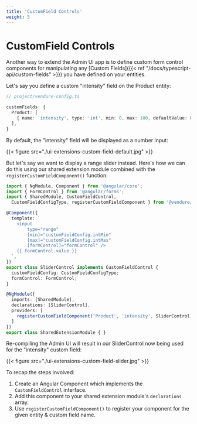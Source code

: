 ```yaml
---
title: 'CustomField Controls'
weight: 5
---
```


# CustomField Controls

Another way to extend the Admin UI app is to define custom form control components for manipulating any [Custom Fields]({{< ref "/docs/typescript-api/custom-fields" >}}) you have defined on your entities.

Let's say you define a custom "intensity" field on the Product entity:

```TypeScript
// project/vendure-config.ts

customFields: {
  Product: [
    { name: 'intensity', type: 'int', min: 0, max: 100, defaultValue: 0 },
  ],
}
```

By default, the "intensity" field will be displayed as a number input:

{{< figure src="./ui-extensions-custom-field-default.jpg" >}}

But let's say we want to display a range slider instead. Here's how we can do this using our shared extension module combined with the `registerCustomFieldComponent()` function:

```TypeScript
import { NgModule, Component } from '@angular/core';
import { FormControl } from '@angular/forms';
import { SharedModule, CustomFieldControl, 
  CustomFieldConfigType, registerCustomFieldComponent } from '@vendure/admin-ui/core';

@Component({
  template: `
    <input
        type="range"
        [min]="customFieldConfig.intMin"
        [max]="customFieldConfig.intMax"
        [formControl]="formControl" />
    {{ formControl.value }}
  `,
})
export class SliderControl implements CustomFieldControl {
  customFieldConfig: CustomFieldConfigType;
  formControl: FormControl;
}

@NgModule({
  imports: [SharedModule],
  declarations: [SliderControl],
  providers: [
    registerCustomFieldComponent('Product', 'intensity', SliderControl),
  ]
})
export class SharedExtensionModule { }
```

Re-compiling the Admin UI will result in our SliderControl now being used for the "intensity" custom field:

{{< figure src="./ui-extensions-custom-field-slider.jpg" >}}

To recap the steps involved:

1. Create an Angular Component which implements the `CustomFieldControl` interface.
2. Add this component to your shared extension module's `declarations` array.
3. Use `registerCustomFieldComponent()` to register your component for the given entity & custom field name.

